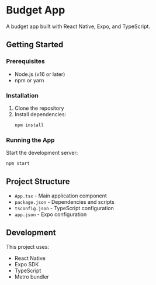 # Budget App

A budget app built with React Native, Expo, and TypeScript.

## Getting Started

### Prerequisites
- Node.js (v16 or later)
- npm or yarn

### Installation

1. Clone the repository
2. Install dependencies:
   ```bash
   npm install
   ```

### Running the App

Start the development server:
```bash
npm start
```

## Project Structure

- `App.tsx` - Main application component
- `package.json` - Dependencies and scripts
- `tsconfig.json` - TypeScript configuration
- `app.json` - Expo configuration

## Development

This project uses:
- React Native
- Expo SDK
- TypeScript
- Metro bundler
